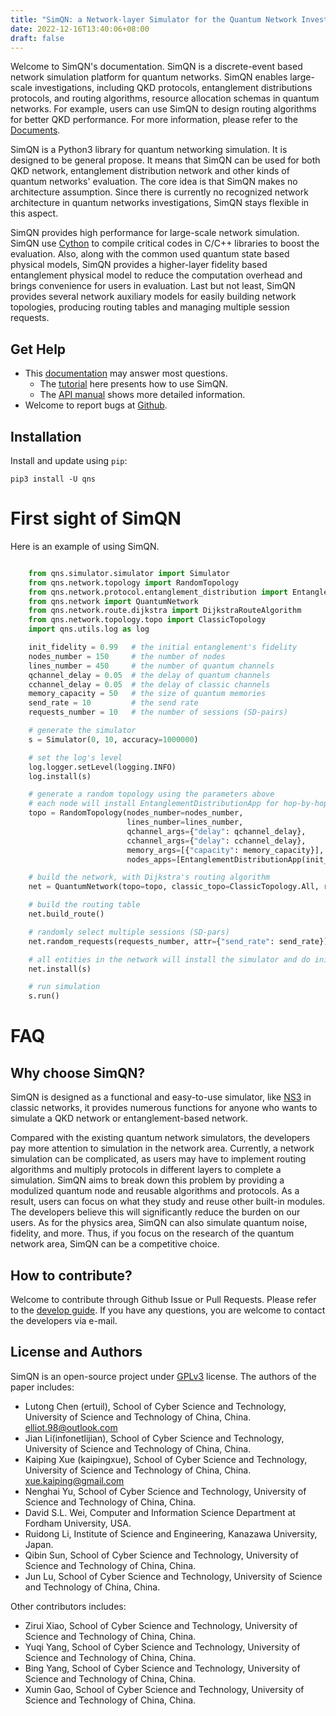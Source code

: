 ```yaml
---
title: "SimQN: a Network-layer Simulator for the Quantum Network Investigation"
date: 2022-12-16T13:40:06+08:00
draft: false
---
```


Welcome to SimQN's documentation. SimQN is a discrete-event based network simulation platform for quantum networks.
SimQN enables large-scale investigations, including QKD protocols, entanglement distributions protocols, and routing algorithms, resource allocation schemas in quantum networks. For example, users can use SimQN to design routing algorithms for better QKD performance. For more information, please refer to the [Documents](https://qnlab-ustc.github.io/SimQN/).

SimQN is a Python3 library for quantum networking simulation. It is designed to be general propose. It means that SimQN can be used for both QKD network, entanglement distribution network and other kinds of quantum networks' evaluation. The core idea is that SimQN makes no architecture assumption. Since there is currently no recognized network architecture in quantum networks investigations, SimQN stays flexible in this aspect.

SimQN provides high performance for large-scale network simulation. SimQN use [Cython](https://cython.org/) to compile critical codes in C/C++ libraries to boost the evaluation. Also, along with the common used quantum state based physical models, SimQN provides a higher-layer fidelity based entanglement physical model to reduce the computation overhead and brings convenience for users in evaluation. Last but not least, SimQN provides several network auxiliary models for easily building network topologies, producing routing tables and managing multiple session requests.

## Get Help

- This [documentation](https://qnlab-ustc.github.io/SimQN/) may answer most questions.
    - The [tutorial](https://qnlab-ustc.github.io/SimQN/tutorials.html) here presents how to use SimQN.
    - The [API manual](https://qnlab-ustc.github.io/SimQN/modules.html) shows more detailed information.
- Welcome to report bugs at [Github](https://github.com/QNLab-USTC/SimQN).

## Installation

Install and update using `pip`:
```
pip3 install -U qns
```

# First sight of SimQN

Here is an example of using SimQN.

``` Python

    from qns.simulator.simulator import Simulator
    from qns.network.topology import RandomTopology
    from qns.network.protocol.entanglement_distribution import EntanglementDistributionApp
    from qns.network import QuantumNetwork
    from qns.network.route.dijkstra import DijkstraRouteAlgorithm
    from qns.network.topology.topo import ClassicTopology
    import qns.utils.log as log

    init_fidelity = 0.99   # the initial entanglement's fidelity
    nodes_number = 150     # the number of nodes
    lines_number = 450     # the number of quantum channels
    qchannel_delay = 0.05  # the delay of quantum channels
    cchannel_delay = 0.05  # the delay of classic channels
    memory_capacity = 50   # the size of quantum memories
    send_rate = 10         # the send rate
    requests_number = 10   # the number of sessions (SD-pairs)

    # generate the simulator
    s = Simulator(0, 10, accuracy=1000000)

    # set the log's level
    log.logger.setLevel(logging.INFO)
    log.install(s)

    # generate a random topology using the parameters above
    # each node will install EntanglementDistributionApp for hop-by-hop entanglement distribution
    topo = RandomTopology(nodes_number=nodes_number,
                          lines_number=lines_number,
                          qchannel_args={"delay": qchannel_delay},
                          cchannel_args={"delay": cchannel_delay},
                          memory_args=[{"capacity": memory_capacity}],
                          nodes_apps=[EntanglementDistributionApp(init_fidelity=init_fidelity)])

    # build the network, with Dijkstra's routing algorithm
    net = QuantumNetwork(topo=topo, classic_topo=ClassicTopology.All, route=DijkstraRouteAlgorithm())

    # build the routing table
    net.build_route()

    # randomly select multiple sessions (SD-pars)
    net.random_requests(requests_number, attr={"send_rate": send_rate})

    # all entities in the network will install the simulator and do initiate works.
    net.install(s)

    # run simulation
    s.run()
```
# FAQ
## Why choose SimQN?
SimQN is designed as a functional and easy-to-use simulator, like [NS3](https://www.nsnam.org/) in classic networks, it provides numerous functions for anyone who wants to simulate a QKD network or entanglement-based network.

Compared with the existing quantum network simulators, the developers pay more attention to simulation in the network area. Currently, a network simulation can be complicated, as users may have to implement routing algorithms and multiply protocols in different layers to complete a simulation. SimQN aims to break down this problem by providing a modulized quantum node and reusable algorithms and protocols. As a result, users can focus on what they study and reuse other built-in modules. The developers believe this will significantly reduce the burden on our users. As for the physics area, SimQN can also simulate quantum noise, fidelity, and more. Thus, if you focus on the research of the quantum network area, SimQN can be a competitive choice.

## How to contribute?
Welcome to contribute through Github Issue or Pull Requests. Please refer to the [develop guide](https://qnlab-ustc.github.io/SimQN/develop.html). If you have any questions, you are welcome to contact the developers via e-mail.

## License and Authors

SimQN is an open-source project under [GPLv3](/LICENSE) license. The authors of the paper includes:
* Lutong Chen (ertuil), School of Cyber Science and Technology, University of Science and Technology of China, China. elliot.98@outlook.com
* Jian Li(infonetlijian), School of Cyber Science and Technology, University of Science and Technology of China, China.
* Kaiping Xue (kaipingxue), School of Cyber Science and Technology, University of Science and Technology of China, China. xue.kaiping@gmail.com
* Nenghai Yu, School of Cyber Science and Technology, University of Science and Technology of China, China.
* David S.L. Wei, Computer and Information Science Department at Fordham University, USA.
* Ruidong Li, Institute of Science and Engineering, Kanazawa University, Japan.
* Qibin Sun, School of Cyber Science and Technology, University of Science and Technology of China, China.
* Jun Lu, School of Cyber Science and Technology, University of Science and Technology of China, China.

Other contributors includes:
* Zirui Xiao, School of Cyber Science and Technology, University of Science and Technology of China, China.
* Yuqi Yang, School of Cyber Science and Technology, University of Science and Technology of China, China.
* Bing Yang, School of Cyber Science and Technology, University of Science and Technology of China, China.
* Xumin Gao, School of Cyber Science and Technology, University of Science and Technology of China, China.